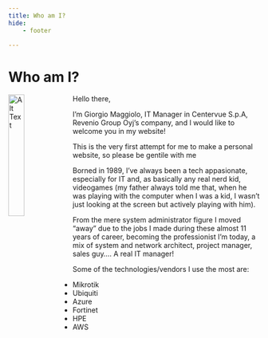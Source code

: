 ```yaml
---
title: Who am I?
hide:
    - footer

---
```

# Who am I?

<img src="https://sttfstatemaggiolonetinjw.blob.core.windows.net/maggiolonetimages/2025/08/IMG_20250823_142005.jpg" alt="Alt Text" width=25% align=left valign=middle>

Hello there,

I’m Giorgio Maggiolo, IT Manager in Centervue S.p.A, Revenio Group Oyj’s company, and I would like to welcome you in my website!

This is the very first attempt for me to make a personal website, so please be gentile with me 

Borned in 1989, I’ve always been a tech appasionate, especially for IT and, as basically any real nerd kid, videogames (my father always told me that, when he was playing with the computer when I was a kid, I wasn’t just looking at the screen but actively playing with him).

From the mere system administrator figure I moved “away” due to the jobs I made during these almost 11 years of career, becoming the professionist I’m today, a mix of system and network architect, project manager, sales guy…. A real IT manager!

Some of the technologies/vendors I use the most are:

* Mikrotik
* Ubiquiti
* Azure
* Fortinet
* HPE
* AWS